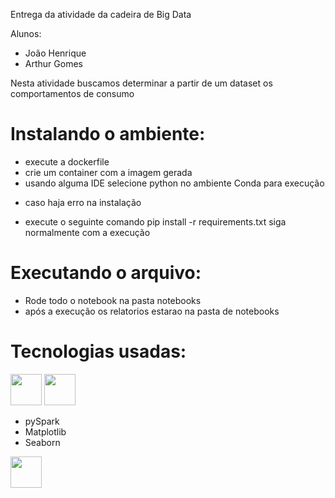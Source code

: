 Entrega da atividade da cadeira de Big Data

Alunos:
- João Henrique
- Arthur Gomes

Nesta atividade buscamos determinar a partir de um dataset os comportamentos de consumo

# Instalando o ambiente:

-  execute a dockerfile
-  crie um container com a imagem gerada
-  usando alguma IDE selecione python no ambiente Conda para execução
* caso haja erro na instalação
- execute o seguinte comando
  pip install -r requirements.txt
siga normalmente com a execução
# Executando o arquivo:

- Rode todo o notebook na pasta notebooks
- após a execução os relatorios estarao na pasta de notebooks
  
# Tecnologias usadas:
<img src= "https://github.com/Joaohenrique1987/Retail-Transactions/assets/86072531/11e64126-e4e5-4d0c-93b9-edb03d28bda0" height=50px 
width=50px>
<img src="https://github.com/Joaohenrique1987/Retail-Transactions/assets/86072531/81818411-159b-451b-aeb2-1ba11dac45c5" height=50px width=50px>
- pySpark
- Matplotlib
- Seaborn
<img src="https://images.opencollective.com/numpy/68c08d3/logo/256.png" height=50px width=50px>
